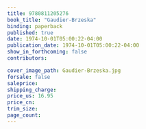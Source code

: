 ```yaml
---
title: 9780811205276
book_title: "Gaudier-Brzeska"
binding: paperback
published: true
date: 1974-10-01T05:00:22-04:00
publication_date: 1974-10-01T05:00:22-04:00
show_in_forthcoming: false
contributors:

cover_image_path: Gaudier-Brzeska.jpg
forsale: false
saleprice:
shipping_charge:
price_us: 16.95
price_cn:
trim_size:
page_count:
---
```


